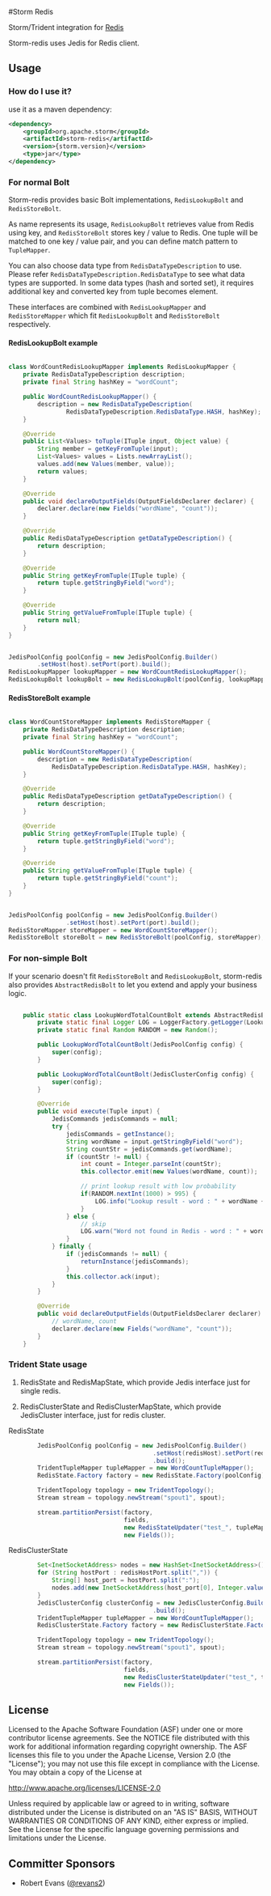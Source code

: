 #Storm Redis

Storm/Trident integration for [Redis](http://redis.io/)

Storm-redis uses Jedis for Redis client.

## Usage

### How do I use it?

use it as a maven dependency:

```xml
<dependency>
    <groupId>org.apache.storm</groupId>
    <artifactId>storm-redis</artifactId>
    <version>{storm.version}</version>
    <type>jar</type>
</dependency>
```

### For normal Bolt

Storm-redis provides basic Bolt implementations, ```RedisLookupBolt``` and ```RedisStoreBolt```.

As name represents its usage, ```RedisLookupBolt``` retrieves value from Redis using key, and ```RedisStoreBolt``` stores key / value to Redis. One tuple will be matched to one key / value pair, and you can define match pattern to ```TupleMapper```.

You can also choose data type from ```RedisDataTypeDescription``` to use. Please refer ```RedisDataTypeDescription.RedisDataType``` to see what data types are supported. In some data types (hash and sorted set), it requires additional key and converted key from tuple becomes element.

These interfaces are combined with ```RedisLookupMapper``` and ```RedisStoreMapper``` which fit ```RedisLookupBolt``` and ```RedisStoreBolt``` respectively.

#### RedisLookupBolt example

```java

class WordCountRedisLookupMapper implements RedisLookupMapper {
    private RedisDataTypeDescription description;
    private final String hashKey = "wordCount";

    public WordCountRedisLookupMapper() {
        description = new RedisDataTypeDescription(
                RedisDataTypeDescription.RedisDataType.HASH, hashKey);
    }

    @Override
    public List<Values> toTuple(ITuple input, Object value) {
        String member = getKeyFromTuple(input);
        List<Values> values = Lists.newArrayList();
        values.add(new Values(member, value));
        return values;
    }

    @Override
    public void declareOutputFields(OutputFieldsDeclarer declarer) {
        declarer.declare(new Fields("wordName", "count"));
    }

    @Override
    public RedisDataTypeDescription getDataTypeDescription() {
        return description;
    }

    @Override
    public String getKeyFromTuple(ITuple tuple) {
        return tuple.getStringByField("word");
    }

    @Override
    public String getValueFromTuple(ITuple tuple) {
        return null;
    }
}

```

```java

JedisPoolConfig poolConfig = new JedisPoolConfig.Builder()
        .setHost(host).setPort(port).build();
RedisLookupMapper lookupMapper = new WordCountRedisLookupMapper();
RedisLookupBolt lookupBolt = new RedisLookupBolt(poolConfig, lookupMapper);
```

#### RedisStoreBolt example

```java

class WordCountStoreMapper implements RedisStoreMapper {
    private RedisDataTypeDescription description;
    private final String hashKey = "wordCount";

    public WordCountStoreMapper() {
        description = new RedisDataTypeDescription(
            RedisDataTypeDescription.RedisDataType.HASH, hashKey);
    }

    @Override
    public RedisDataTypeDescription getDataTypeDescription() {
        return description;
    }

    @Override
    public String getKeyFromTuple(ITuple tuple) {
        return tuple.getStringByField("word");
    }

    @Override
    public String getValueFromTuple(ITuple tuple) {
        return tuple.getStringByField("count");
    }
}
```

```java

JedisPoolConfig poolConfig = new JedisPoolConfig.Builder()
                .setHost(host).setPort(port).build();
RedisStoreMapper storeMapper = new WordCountStoreMapper();
RedisStoreBolt storeBolt = new RedisStoreBolt(poolConfig, storeMapper);
```

### For non-simple Bolt

If your scenario doesn't fit ```RedisStoreBolt``` and ```RedisLookupBolt```, storm-redis also provides ```AbstractRedisBolt``` to let you extend and apply your business logic.

```java

    public static class LookupWordTotalCountBolt extends AbstractRedisBolt {
        private static final Logger LOG = LoggerFactory.getLogger(LookupWordTotalCountBolt.class);
        private static final Random RANDOM = new Random();

        public LookupWordTotalCountBolt(JedisPoolConfig config) {
            super(config);
        }

        public LookupWordTotalCountBolt(JedisClusterConfig config) {
            super(config);
        }

        @Override
        public void execute(Tuple input) {
            JedisCommands jedisCommands = null;
            try {
                jedisCommands = getInstance();
                String wordName = input.getStringByField("word");
                String countStr = jedisCommands.get(wordName);
                if (countStr != null) {
                    int count = Integer.parseInt(countStr);
                    this.collector.emit(new Values(wordName, count));

                    // print lookup result with low probability
                    if(RANDOM.nextInt(1000) > 995) {
                        LOG.info("Lookup result - word : " + wordName + " / count : " + count);
                    }
                } else {
                    // skip
                    LOG.warn("Word not found in Redis - word : " + wordName);
                }
            } finally {
                if (jedisCommands != null) {
                    returnInstance(jedisCommands);
                }
                this.collector.ack(input);
            }
        }

        @Override
        public void declareOutputFields(OutputFieldsDeclarer declarer) {
            // wordName, count
            declarer.declare(new Fields("wordName", "count"));
        }
    }

```

### Trident State usage

1. RedisState and RedisMapState, which provide Jedis interface just for single redis.

2. RedisClusterState and RedisClusterMapState, which provide JedisCluster interface, just for redis cluster.

RedisState
```java
        JedisPoolConfig poolConfig = new JedisPoolConfig.Builder()
                                        .setHost(redisHost).setPort(redisPort)
                                        .build();
        TridentTupleMapper tupleMapper = new WordCountTupleMapper();
        RedisState.Factory factory = new RedisState.Factory(poolConfig);

        TridentTopology topology = new TridentTopology();
        Stream stream = topology.newStream("spout1", spout);

        stream.partitionPersist(factory,
                                fields,
                                new RedisStateUpdater("test_", tupleMapper, 86400000),
                                new Fields());
```

RedisClusterState
```java
        Set<InetSocketAddress> nodes = new HashSet<InetSocketAddress>();
        for (String hostPort : redisHostPort.split(",")) {
            String[] host_port = hostPort.split(":");
            nodes.add(new InetSocketAddress(host_port[0], Integer.valueOf(host_port[1])));
        }
        JedisClusterConfig clusterConfig = new JedisClusterConfig.Builder().setNodes(nodes)
                                        .build();
        TridentTupleMapper tupleMapper = new WordCountTupleMapper();
        RedisClusterState.Factory factory = new RedisClusterState.Factory(clusterConfig);

        TridentTopology topology = new TridentTopology();
        Stream stream = topology.newStream("spout1", spout);

        stream.partitionPersist(factory,
                                fields,
                                new RedisClusterStateUpdater("test_", tupleMapper, 86400000),
                                new Fields());
```

## License

Licensed to the Apache Software Foundation (ASF) under one
or more contributor license agreements.  See the NOTICE file
distributed with this work for additional information
regarding copyright ownership.  The ASF licenses this file
to you under the Apache License, Version 2.0 (the
"License"); you may not use this file except in compliance
with the License.  You may obtain a copy of the License at

  http://www.apache.org/licenses/LICENSE-2.0

Unless required by applicable law or agreed to in writing,
software distributed under the License is distributed on an
"AS IS" BASIS, WITHOUT WARRANTIES OR CONDITIONS OF ANY
KIND, either express or implied.  See the License for the
specific language governing permissions and limitations
under the License.

## Committer Sponsors

 * Robert Evans ([@revans2](https://github.com/revans2))

